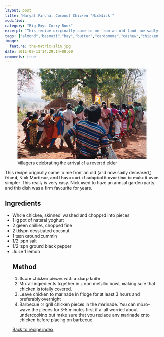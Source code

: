 ```yaml
---
layout: post
title: "Naryal Farcha, Coconut Chicken 'NickNick'"
modified:
category: "Big-Boys-Curry-Book"
excerpt: "This recipe originally came to me from an old (and now sadly deceased,) friend"
tags: ["almond","basmati","bay","butter","cardomoms","cashew","chicken","cinnamon","cloves","cumin","ghee","lamb","mace","nuts","pepper","rice","saffron","turmeric"]
image:
  feature: the-matrix-slim.jpg
date: 2011-09-13T14:29:14+00:00
comments: true
---
```


<figure>
	<a href="/images/bbcb/photo17_14.jpg" alt="Dancing, Orrisa, India" title="Dancing, Orrisa, India &#169; Ashley Kitson 13/09/2011"><img src="/images/bbcb/photo17_14.jpg"/></a>
	<figcaption>Villagers celebrating the arrival of a revered elder</figcaption>
</figure>

This recipe originally came to me from an old (and now sadly deceased,) friend, Nick Mortimer, and I have sort of adapted it over time to make it even simpler. This really is very easy. Nick used to have an annual garden party and this dish was a firm favourite for years.
        
## Ingredients
        
<ul><li>Whole chicken, skinned, washed and chopped into pieces</li><li>1 lg pot of natural yoghurt</li><li>2 green chillies, chopped fine</li><li>2 tblspn dessicated coconut</li><li>1 tspn ground cummin</li><li>1/2 tspn salt</li><li>1/2 tspn ground black pepper</li><li>Juice 1 lemon</p>
        
## Method

<ol><li>Score chicken pieces with a sharp knife</li><li>Mix all ingredients together in a non metallic bowl, making sure that chicken is totally covered.</li><li>Leave chicken to marinade in fridge for at least 3 hours and preferably overnight.</li><li>Barbecue or grill chicken pieces in the marinade. You can micro-wave the pieces for 3-5 minutes first if at all worried about undercooking but make sure that you replace any marinade onto chicken before placing on barbecue.</li></ol>   

<a href="/bbcb">Back to recipe index</a>      